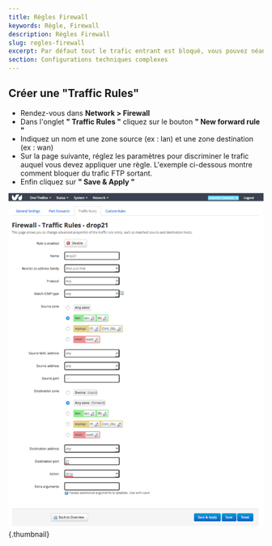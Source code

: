 ```yaml
---
title: Règles Firewall
keywords: Règle, Firewall
description: Règles Firewall
slug: regles-firewall
excerpt: Par défaut tout le trafic entrant est bloqué, vous pouvez néanmoins activer des redirections de port. Vous pouvez aussi bloquer des flux de votre LAN vers le WAN, c'est le propos de ce guide.
section: Configurations techniques complexes
---
```



## Créer une &quot;Traffic Rules&quot;
- Rendez-vous dans **Network > Firewall**
- Dans l'onglet **" Traffic Rules "** cliquez sur le bouton **" New forward rule "**
- Indiquez un nom et une zone source (ex : lan) et une zone destination (ex : wan)
- Sur la page suivante, réglez les paramètres pour discriminer le trafic auquel vous devez appliquer une règle. L'exemple ci-dessous montre comment bloquer du trafic FTP sortant.
- Enfin cliquez sur **" Save & Apply "**


![overthebox](images/4424.png){.thumbnail}